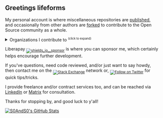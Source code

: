 ## Greetings lifeforms


My personal account is where miscellaneous repositories are [published][S0AndS0__repositories__sources], and occasionally from other authors are [forked][S0AndS0__repositories__fork] to contribute to the Open Source community as a whole.


<details>
<summary>Organizations I contribute to <sup><small>(click to expand)</small></sup></summary>

- [52ForPeerReview][52forpeerreview], where developers can challenge themselves, and assist others, in publishing one project or major feature per week.

- [Awk Utilities][awk_utilities], collects reusable Awk scripts for specific tasks

- [Bash Utilities][bash_utilities], organizes Bash functions for use within other scripts

- [C Language Utilities][clang_utilities], collects C-Lang projects

- [Development Tutorials][development_tutorials], contains guides written for assisting developers of all levels

- [GitHub Actions Utilities][gha_utilities], amasses Continuous Integration/Deployment (CI/CD) projects for use within GitHub Action Workflows

- [Git Utilities][git_utilities], groups scripts that enhance the Git user experience

- [GitHub Utilities][github_utilities], set of projects that facilitate authoring repositories and maintaining organizations

- [JavaScript Utilities][javascript_utilities], modules for NodeJS and web browsers

- [Kivy Utilities][kivy_utilities], aggregates Python classes and functions specific to Kivy framework

- [Liquid Utilities][liquid_utilities], stockpile of Git Submodules compatible with GitHub Pages and/or web sites built with Jekyll

- [Network Utilities][network_utilities], catalogs networking specific functions for Bash scripts

- [Paranoid Linux][paranoid_linux], verity of projects that aid Linux server administration and security

- [PDF Utilities][pdf_utilities], tailored repositories for interacting with Portable Document Format files in an automated fashion

- [Python Utilities][python_utilities], assorted Python classes and functions for use within other projects

- [Raspberry Pi Curious][rpi_curious], gathers tips, tricks, configurations, and scripts for low powered Linux devices such as Raspberry Pi

- [Rust Utilities][rust_utilities], crates of libraries and assorted strongly typed source code for use in other projects

- [SCSS Utilities][scss_utilities], clusters Scss modules compatible with NodeJS and Ruby implementations of Sass language

- [Solidity Utilities][solidity_utilities], libraries and smart contracts for Decentralized Applications (DApps)

- [Vim Utilities][vim_utilities], battery of custom Vim plugins

- [Web Development Examples][web_dev_examples], array of projects that demonstrate features and/or concepts for web developers of any level
</details>


Liberapay <sub>[![shields_io__sponsor]][profile__liberapay]</sub> is where you can sponsor me, which certainly helps encourage further development.


If you've questions, need code reviewed, and/or just want to say howdy, then contact me on the <sub>[![Stack Exchange][shields_io__stackexchange]][profile__stackexchange]</sub> network or, <sub>[![Follow on Twitter][shields_io__twitter_follow]][profile__twitter]</sub> for quick tips/tricks.


I provide freelance and/or contract services too, and can be reached via [LinkedIn][profile__linked_in] or [Matrix][profile__matrix] for consultation.


Thanks for stopping by, and good luck to y'all!


[![S0AndS0's GitHub Stats][github_stats__S0AndS0]][profile__github]


[S0AndS0__repositories__sources]:
  https://github.com/S0AndS0?tab=repositories&type=source
  "List of published repositories"

[S0AndS0__repositories__fork]:
  https://github.com/S0AndS0?tab=repositories&type=fork
  "List of forked repositories"

[github_stats__S0AndS0]: https://github-readme-stats.vercel.app/api?username=S0AndS0&show_icons=true

[language_stats__S0AndS0]: https://github-readme-stats.vercel.app/api/top-langs/?username=S0AndS0&show_icons=true&layout=compact


[profile__github]: https://github.com/S0AndS0/

[profile__liberapay]:
  https://liberapay.com/S0AndS0
  "&#x1F4B1; Sponsor the verity of developments and projects that I maintain via Liberapay"

[shields_io__sponsor]: https://img.shields.io/static/v1?logo=liberapay&label=Sponsor&message=S0AndS0


[profile__twitter]:
  https://twitter.com/S0_And_S0
  "&#x1F426; Where I share Tweet sized technical tips"

[shields_io__twitter_follow]: https://img.shields.io/twitter/follow/S0_And_S0?style=social&label=Twitter


[profile__stackexchange]:
  https://stackexchange.com/users/3010672/s0ands0
  "&#x1F4DA; Where I provide code review and answer technical questions"


[shields_io__stackexchange]: https://img.shields.io/badge/StackExchange-gray.svg?logo=stack-exchange


[profile__matrix]:
  https://matrix.to/#/@s0ands0:matrix.org
  "Matrix is an open source encrypted chat and VOIP (Voice Over IP) service protocol"

[profile__linked_in]:
  https://www.linkedin.com/in/s0ands0/


[52forpeerreview]:
  https://github.com/52ForPeerReview
  "Where developers can challenge themselves, and assist others, in publishing one project or major feature per week."

[awk_utilities]:
  https://github.com/awk-utilities
  "&#x1F3A9; Collects reusable Awk scripts for specific tasks"

[bash_utilities]:
  https://github.com/bash-utilities
  "&#x1F41A; Organizes Bash functions for use within other scripts"

[clang_utilities]:
  https://github.com/clang-utilities
  "&#x1F409; Collects C-Lang projects"

[development_tutorials]:
  https://github.com/development-tutorials
  "Contains guides written for assisting developers of all levels"

[gha_utilities]:
  https://github.com/gha-utilities
  "Amasses Continuous Integration/Deployment (CI/CD) projects for use within GitHub Action Workflows"

[git_utilities]:
  https://github.com/git-utilities
  "Groups scripts that enhance the Git user experience"

[github_utilities]:
  https://github.com/github-utilities
  "Set of projects that facilitate authoring repositories and maintaining organizations"

[javascript_utilities]:
  https://github.com/javascript-utilities
  "&#x2615; Modules for NodeJS and web browsers"

[kivy_utilities]:
  https://github.com/kivy-utilities
  "&#x1F40D; Aggregates Python classes and functions specific to Kivy framework"

[liquid_utilities]:
  https://github.com/liquid-utilities
  "&#x26F2; Stockpile of Git Submodules compatible with GitHub Pages and/or web sites built with Jekyll"

[network_utilities]:
  https://github.com/network-utilities
  "Catalogs networking specific functions for Bash scripts"

[paranoid_linux]:
  https://github.com/paranoid-linux
  "Verity of projects that aid Linux server administration and security"

[pdf_utilities]:
  https://github.com/pdf-utilities
  "Tailored repositories for interacting with Portable Document Format files in an automated fashion"

[python_utilities]:
  https://github.com/python-utilities
  "&#x26F2; Assorted Python classes and functions for use within other projects"

[rpi_curious]:
  https://github.com/rpi-curious
  "Gathers tips, tricks, configurations, and scripts for low powered Linux devices such as Raspberry Pi"

[rust_utilities]:
  https://github.com/rust-utilities
  "&#x1F980; Crates of libraries and assorted strongly typed source code for use in other projects"

[scss_utilities]:
  https://github.com/scss-utilities
  "&#x1F3ED; Clusters Scss modules compatible with NodeJS and Ruby implementations of Sass language"

[solidity_utilities]:
  https://github.com/solidity-utilities
  "&#x26d3; Libraries and smart contracts for Decentralized Applications (DApps)"

[vim_utilities]:
  https://github.com/vim-utilities
  "&#x1F58B; Battery of custom Vim plugins"

[web_dev_examples]:
  https://github.com/web-dev-examples
  "Array of projects that demonstrate features and/or concepts for web developers of any level"

